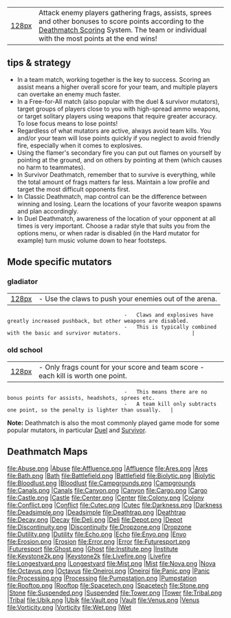 |                                         |                                                                                                                                                                                                                                   |
|-----------------------------------------|-----------------------------------------------------------------------------------------------------------------------------------------------------------------------------------------------------------------------------------|
| [128px](file:deathmatch.png "wikilink") | Attack enemy players gathering frags, assists, sprees and other bonuses to score points according to the [Deathmatch Scoring](Deathmatch_Scoring "wikilink") System. The team or individual with the most points at the end wins! |

## tips & strategy

-   In a team match, working together is the key to success. Scoring an assist means a higher overall score for your team, and multiple players can overtake an enemy much faster.
-   In a Free-for-All match (also popular with the duel & survivor mutators), target groups of players close to you with high-spread ammo weapons, or target solitary players using weapons that require greater accuracy. To lose focus means to lose points!
-   Regardless of what mutators are active, always avoid team kills. You and/or your team will lose points quickly if you neglect to avoid friendly fire, especially when it comes to explosives.
-   Using the flamer's secondary fire you can put out flames on yourself by pointing at the ground, and on others by pointing at them (which causes no harm to teammates).
-   In Survivor Deathmatch, remember that to survive is everything, while the total amount of frags matters far less. Maintain a low profile and target the most difficult opponents first.
-   In Classic Deathmatch, map control can be the difference between winning and losing. Learn the locations of your favorite weapon spawns and plan accordingly.
-   In Duel Deathmatch, awareness of the location of your opponent at all times is very important. Choose a radar style that suits you from the options menu, or when radar is disabled (in the Hard mutator for example) turn music volume down to hear footsteps.

## Mode specific mutators

### gladiator

|                                        |                                                                                           |
|----------------------------------------|-------------------------------------------------------------------------------------------|
| [128px](file:gladiator.png "wikilink") | -   Use the claws to push your enemies out of the arena.                                  
                                          -   Claws and explosives have greatly increased pushback, but other weapons are disabled.  
                                          -   This is typically combined with the basic and survivor mutators.                       |

### old school

|                                        |                                                                                    |
|----------------------------------------|------------------------------------------------------------------------------------|
| [128px](file:oldschool.png "wikilink") | -   Only frags count for your score and team score - each kill is worth one point. 
                                          -   This means there are no bonus points for assists, headshots, sprees etc.        
                                          -   A team kill only subtracts one point, so the penalty is lighter than usually.   |

**Note:** Deathmatch is also the most commonly played game mode for some popular mutators, in particular [Duel](Mutator_Tips#duel "wikilink") and [Survivor](Mutator_Tips#Survivor "wikilink").

## Deathmatch Maps

<file:Abuse.png> |[Abuse](Map_Abuse "wikilink") <file:Affluence.png> |[Affluence](Map_Affluence "wikilink") <file:Ares.png> |[Ares](Map_Ares "wikilink") <file:Bath.png> |[Bath](Map_Bath "wikilink") <file:Battlefield.png> |[Battlefield](Map_Battlefield "wikilink") <file:Biolytic.png> |[Biolytic](Map_Biolytic "wikilink") <file:Bloodlust.png> |[Bloodlust](Map_Bloodlust "wikilink") <file:Campgrounds.png> |[Campgrounds](Map_Campgrounds "wikilink") <file:Canals.png> |[Canals](Map_Canals "wikilink") <file:Canyon.png> |[Canyon](Map_Canyon "wikilink") <file:Cargo.png> |[Cargo](Map_Cargo "wikilink") <file:Castle.png> |[Castle](Map_Castle "wikilink") <file:Center.png> |[Center](Map_Center "wikilink") <file:Colony.png> |[Colony](Map_Colony "wikilink") <file:Conflict.png> |[Conflict](Map_Conflict "wikilink") <file:Cutec.png> |[Cutec](Map_Cutec "wikilink") <file:Darkness.png> |[Darkness](Map_Darkness "wikilink") <file:Deadsimple.png> |[Deadsimple](Map_Deadsimple "wikilink") <file:Deathtrap.png> |[Deathtrap](Map_Deathtrap "wikilink") <file:Decay.png> |[Decay](Map_Decay "wikilink") <file:Deli.png> |[Deli](Map_Deli "wikilink") <file:Depot.png> |[Depot](Map_Depot "wikilink") <file:Discontinuity.png> |[Discontinuity](Map_Discontinuity "wikilink") <file:Dropzone.png> |[Dropzone](Map_Dropzone "wikilink") <file:Dutility.png> |[Dutility](Map_Dutility "wikilink") <file:Echo.png> |[Echo](Map_Echo "wikilink") <file:Enyo.png> |[Enyo](Map_Enyo "wikilink") <file:Erosion.png> |[Erosion](Map_Erosion "wikilink") <file:Error.png> |[Error](Map_Error "wikilink") <file:Futuresport.png> |[Futuresport](Map_Futuresport "wikilink") <file:Ghost.png> |[Ghost](Map_Ghost "wikilink") <file:Institute.png> |[Institute](Map_Institute "wikilink") <file:Keystone2k.png> |[Keystone2k](Map_Keystone2k "wikilink") <file:Livefire.png> |[Livefire](Map_Livefire "wikilink") <file:Longestyard.png> |[Longestyard](Map_Longestyard "wikilink") <file:Mist.png> |[Mist](Map_Mist "wikilink") <file:Nova.png> |[Nova](Map_Nova "wikilink") <file:Octavus.png> |[Octavus](Map_Octavus "wikilink") <file:Oneiroi.png> |[Oneiroi](Map_Oneiroi "wikilink") <file:Panic.png> |[Panic](Map_Panic "wikilink") <file:Processing.png> |[Processing](Map_Processing "wikilink") <file:Pumpstation.png> |[Pumpstation](Map_Pumpstation "wikilink") <file:Rooftop.png> |[Rooftop](Map_Rooftop "wikilink") <file:Spacetech.png> |[Spacetech](Map_Spacetech "wikilink") <file:Stone.png> |[Stone](Map_Stone "wikilink") <file:Suspended.png> |[Suspended](Map_Suspended "wikilink") <file:Tower.png> |[Tower](Map_Tower "wikilink") <file:Tribal.png> |[Tribal](Map_Tribal "wikilink") <file:Ubik.png> |[Ubik](Map_Ubik "wikilink") <file:Vault.png> |[Vault](Map_Vault "wikilink") <file:Venus.png> |[Venus](Map_Venus "wikilink") <file:Vorticity.png> |[Vorticity](Map_Vorticity "wikilink") <file:Wet.png> |[Wet](Map_Wet "wikilink")
